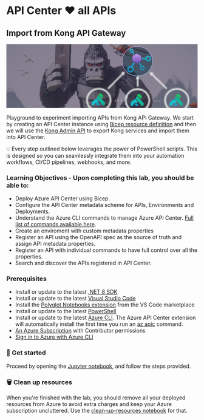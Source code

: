 # API Center ❤️ all APIs

## Import from Kong API Gateway
![image](../../images/import-from-kong.png)

Playground to experiment importing APIs from Kong API Gateway. We start by creating an API Center instance using [Bicep resource definition](https://learn.microsoft.com/en-us/azure/templates/microsoft.apicenter/services?pivots=deployment-language-bicep) and then we will use the [Kong Admin API](https://docs.konghq.com/gateway/api/admin-oss/latest) to export Kong services and import them into API Center.

💡 Every step outlined below leverages the power of PowerShell scripts. This is designed so you can seamlessly integrate them into your automation workflows, CI/CD pipelines, webhooks, and more.

### Learning Objectives - Upon completing this lab, you should be able to:
- Deploy Azure API Center using Bicep.
- Configure the API Center metadata scheme for APIs, Environments and Deployments.
- Understand the Azure CLI commands to manage Azure API Center. [Full list of commands available here](https://learn.microsoft.com/en-us/cli/azure/apic?view=azure-cli-latest).
- Create an enviroment with custom metadata properties 
- Register an API using the OpenAPI spec as the source of truth and assign API metadata properties.
- Register an API with individual commands to have full control over all the properties. 
- Search and discover the APIs registered in API Center.

### Prerequisites
- Install or update to the latest [.NET 8 SDK](https://dotnet.microsoft.com/en-us/download)
- Install or update to the latest [Visual Studio Code](https://code.visualstudio.com/)
- Install the [Polyglot Notebooks extension](https://marketplace.visualstudio.com/items?itemName=ms-dotnettools.dotnet-interactive-vscode) from the VS Code marketplace
- Install or update to the latest [PowerShell](https://learn.microsoft.com/en-us/powershell/scripting/install/installing-powershell)
- Install or update to the latest [Azure CLI](https://learn.microsoft.com/en-us/cli/azure/install-azure-cli). The Azure API Center extension will automatically install the first time you run an [az apic](https://learn.microsoft.com/en-us/cli/azure/apic?view=azure-cli-latest) command.
- [An Azure Subscription](https://azure.microsoft.com/en-us/free/) with Contributor permissions
- [Sign in to Azure with Azure CLI](https://learn.microsoft.com/en-us/cli/azure/authenticate-azure-cli-interactively)

### 🚀 Get started
Proceed by opening the [Jupyter notebook](import-from-generic-openapi.ipynb), and follow the steps provided.

### 🗑️ Clean up resources
When you're finished with the lab, you should remove all your deployed resources from Azure to avoid extra charges and keep your Azure subscription uncluttered.
Use the [clean-up-resources notebook](clean-up-resources.ipynb) for that.